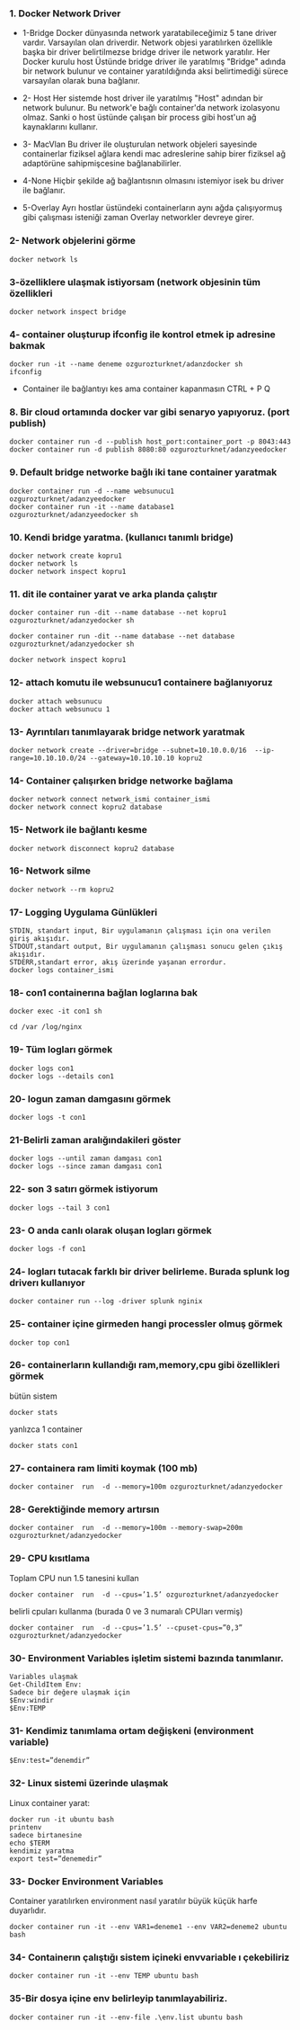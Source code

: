 ### 1.  Docker Network Driver

- 1-Bridge 
Docker dünyasında network yaratabileceğimiz 5 tane driver vardır.
Varsayılan olan driverdir. Network objesi yaratılırken özellikle başka bir driver belirtilmezse bridge driver ile network yaratılır.
Her Docker kurulu host Üstünde bridge driver ile yaratılmış "Bridge" adında bir network bulunur ve container yaratıldığında aksi belirtimediği sürece varsayılan olarak buna bağlanır.

- 2- Host
Her sistemde host driver ile yaratılmış "Host" adından bir network bulunur.
Bu network'e bağlı container'da network izolasyonu olmaz. Sanki o host üstünde çalışan bir process gibi host'un ağ kaynaklarını kullanır.

- 3- MacVlan
Bu driver ile oluşturulan network objeleri sayesinde containerlar fiziksel ağlara kendi mac adreslerine sahip birer fiziksel ağ adaptörüne sahipmişcesine bağlanabilirler.

- 4-None
Hiçbir şekilde ağ bağlantısnın olmasını istemiyor isek bu driver ile bağlanır.

- 5-Overlay
Ayrı hostlar üstündeki containerların aynı ağda çalışıyormuş gibi çalışması isteniği zaman Overlay networkler devreye girer.


### 2- Network objelerini görme

```
docker network ls
```

### 3-özelliklere ulaşmak istiyorsam (network objesinin tüm özellikleri

```
docker network inspect bridge
```

### 4- container oluşturup ifconfig ile kontrol etmek ip adresine bakmak
```
docker run -it --name deneme ozgurozturknet/adanzdocker sh
ifconfig
```
* Container ile bağlantıyı kes ama container kapanmasın 
CTRL + P Q


### 8. Bir cloud ortamında docker var gibi senaryo yapıyoruz. (port publish)

```
docker container run -d --publish host_port:container_port -p 8043:443
docker container run -d publish 8080:80 ozgurozturknet/adanzyeedocker
```


### 9. Default bridge networke bağlı iki tane container yaratmak

```
docker container run -d --name websunucu1 ozgurozturknet/adanzyeedocker
docker container run -it --name database1 ozgurozturknet/adanzyeedocker sh
```

### 10. Kendi bridge yaratma. (kullanıcı tanımlı bridge)

```
docker network create kopru1
docker network ls
docker network inspect kopru1
```

### 11. dit ile container yarat ve arka planda çalıştır

```
docker container run -dit --name database --net kopru1 ozgurozturknet/adanzyedocker sh
```
```
docker container run -dit --name database --net database ozgurozturknet/adanzyedocker sh
```
```
docker network inspect kopru1
```

### 12- attach komutu ile websunucu1 containere bağlanıyoruz

```
docker attach websunucu
docker attach websunucu 1
```

### 13- Ayrıntıları tanımlayarak bridge network yaratmak 

```
docker network create --driver=bridge --subnet=10.10.0.0/16  --ip-range=10.10.10.0/24 --gateway=10.10.10.10 kopru2
```

### 14- Container çalışırken bridge networke bağlama

```
docker network connect network_ismi container_ismi
docker network connect kopru2 database
```

### 15- Network ile bağlantı kesme

```
docker network disconnect kopru2 database
```

### 16- Network silme
```
docker network --rm kopru2
```

### 17- Logging Uygulama Günlükleri

```
STDIN, standart input, Bir uygulamanın çalışması için ona verilen giriş akışıdır.
STDOUT,standart output, Bir uygulamanın çalışması sonucu gelen çıkış akışıdır.
STDERR,standart error, akış üzerinde yaşanan errordur.
docker logs container_ismi
```

### 18- con1 containerına bağlan loglarına bak

```
docker exec -it con1 sh
```
```
cd /var /log/nginx
```


### 19- Tüm logları görmek

```
docker logs con1
docker logs --details con1
```

### 20- logun zaman damgasını görmek

```
docker logs -t con1
```

### 21-Belirli zaman aralığındakileri göster

```
docker logs --until zaman damgası con1
docker logs --since zaman damgası con1
```

### 22- son 3 satırı görmek istiyorum
```
docker logs --tail 3 con1
```


### 23- O anda canlı olarak oluşan logları görmek
```
docker logs -f con1
```

### 24- logları tutacak farklı bir driver belirleme. Burada splunk log driverı kullanıyor
```
docker container run --log -driver splunk nginix
```


### 25- container içine girmeden hangi processler olmuş görmek
```
docker top con1
```

### 26- containerların kullandığı ram,memory,cpu gibi özellikleri görmek

bütün sistem
```
docker stats
```

yanlızca 1 container
```
docker stats con1 
```

### 27- containera ram limiti koymak (100 mb)

```
docker container  run  -d --memory=100m ozgurozturknet/adanzyedocker
```

### 28- Gerektiğinde memory artırsın

```
docker container  run  -d --memory=100m --memory-swap=200m ozgurozturknet/adanzyedocker
```

### 29- CPU kısıtlama

Toplam CPU nun 1.5 tanesini kullan
```
docker container  run  -d --cpus=’1.5’ ozgurozturknet/adanzyedocker
```
belirli cpuları kullanma (burada 0 ve 3 numaralı CPUları vermiş)

```
docker container  run  -d --cpus=’1.5’ --cpuset-cpus=”0,3” ozgurozturknet/adanzyedocker
```

### 30- Environment Variables işletim sistemi bazında tanımlanır.

```
Variables ulaşmak
Get-ChildItem Env:
Sadece bir değere ulaşmak için
$Env:windir
$Env:TEMP
```
### 31- Kendimiz tanımlama ortam değişkeni (environment variable)

```
$Env:test=”denemdir”	
```

### 32- Linux sistemi üzerinde ulaşmak 

Linux container yarat: 
```
docker run -it ubuntu bash
printenv
sadece birtanesine
echo $TERM
kendimiz yaratma
export test=”denemedir”
```

### 33- Docker Environment Variables

Container yaratılırken environment nasıl yaratılır
büyük küçük harfe duyarlıdır.
```
docker container run -it --env VAR1=deneme1 --env VAR2=deneme2 ubuntu bash
```

### 34- Containerın çalıştığı sistem içineki envvariable ı çekebiliriz

```
docker container run -it --env TEMP ubuntu bash
```

### 35-Bir dosya içine env belirleyip tanımlayabiliriz.

```
docker container run -it --env-file .\env.list ubuntu bash
```





